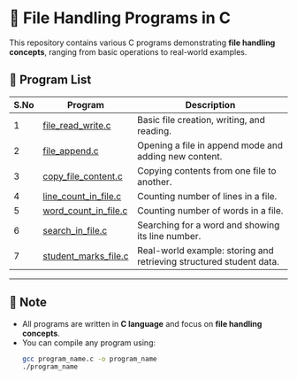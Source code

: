 # 📂 File Handling Programs in C

This repository contains various C programs demonstrating **file handling concepts**, ranging from basic operations to real-world examples.

## 📑 Program List

| S.No | Program | Description |
|------|----------|-------------|
| 1 | [file_read_write.c](./file_read_write.c) | Basic file creation, writing, and reading. |
| 2 | [file_append.c](./file_append.c) | Opening a file in append mode and adding new content. |
| 3 | [copy_file_content.c](./copy_file_content.c) | Copying contents from one file to another. |
| 4 | [line_count_in_file.c](./line_count_in_file.c) | Counting number of lines in a file. |
| 5 | [word_count_in_file.c](./word_count_in_file.c) | Counting number of words in a file. |
| 6 | [search_in_file.c](./search_in_file.c) | Searching for a word and showing its line number. |
| 7 | [student_marks_file.c](./student_marks_file.c) | Real-world example: storing and retrieving structured student data. |

---

## 📝 Note
- All programs are written in **C language** and focus on **file handling concepts**.  
- You can compile any program using:  
  ```bash
  gcc program_name.c -o program_name
  ./program_name
